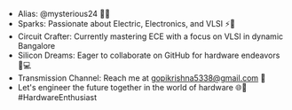 
- Alias: @mysterious24 🕵️‍♂️
- Sparks: Passionate about Electric, Electronics, and VLSI ⚡🔧
- Circuit Crafter: Currently mastering ECE with a focus on VLSI in dynamic Bangalore 
- Silicon Dreams: Eager to collaborate on GitHub for hardware endeavors 🤝💻
- Transmission Channel: Reach me at gopikrishna5338@gmail.com 📧
- Let's engineer the future together in the world of hardware 🌐🚀 #HardwareEnthusiast
<!---
mysterious24/mysterious24 is a ✨ special ✨ repository because its `README.md` (this file) appears on your GitHub profile.
You can click the Preview link to take a look at your changes.
--->
